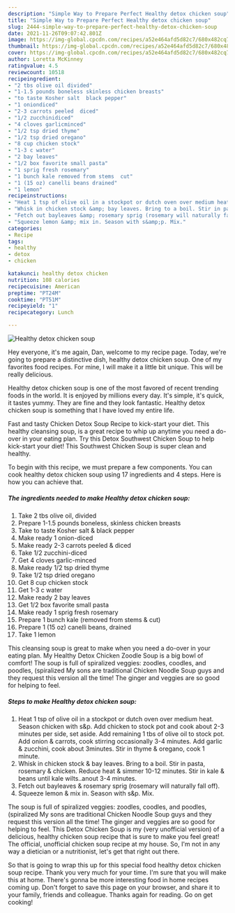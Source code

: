 ```yaml
---
description: "Simple Way to Prepare Perfect Healthy detox chicken soup"
title: "Simple Way to Prepare Perfect Healthy detox chicken soup"
slug: 2444-simple-way-to-prepare-perfect-healthy-detox-chicken-soup
date: 2021-11-26T09:07:42.801Z
image: https://img-global.cpcdn.com/recipes/a52e464afd5d82c7/680x482cq70/healthy-detox-chicken-soup-recipe-main-photo.jpg
thumbnail: https://img-global.cpcdn.com/recipes/a52e464afd5d82c7/680x482cq70/healthy-detox-chicken-soup-recipe-main-photo.jpg
cover: https://img-global.cpcdn.com/recipes/a52e464afd5d82c7/680x482cq70/healthy-detox-chicken-soup-recipe-main-photo.jpg
author: Loretta McKinney
ratingvalue: 4.5
reviewcount: 10518
recipeingredient:
- "2 tbs olive oil divided"
- "1-1.5 pounds boneless skinless chicken breasts"
- "to taste Kosher salt  black pepper"
- "1 oniondiced"
- "2-3 carrots peeled  diced"
- "1/2 zucchinidiced"
- "4 cloves garlicminced"
- "1/2 tsp dried thyme"
- "1/2 tsp dried oregano"
- "8 cup chicken stock"
- "1-3 c water"
- "2 bay leaves"
- "1/2 box favorite small pasta"
- "1 sprig fresh rosemary"
- "1 bunch kale removed from stems  cut"
- "1 (15 oz) canelli beans drained"
- "1 lemon"
recipeinstructions:
- "Heat 1 tsp of olive oil in a stockpot or dutch oven over medium heat. Season chicken with s&amp;p. Add chicken to stock pot and cook about 2-3 minutes per side, set aside. Add remaining 1 tbs of olive oil to stock pot. Add onion &amp; carrots, cook stirring occasionally 3-4 minutes. Add garlic &amp; zucchini, cook about 3minutes. Stir in thyme &amp; oregano, cook 1 minute."
- "Whisk in chicken stock &amp; bay leaves. Bring to a boil. Stir in pasta, rosemary &amp; chicken. Reduce heat &amp; simmer 10-12 minutes. Stir in kale &amp; beans until kale wilts..anout 3-4 minutes."
- "Fetch out bayleaves &amp; rosemary sprig (rosemary will naturally fall off)."
- "Squeeze lemon &amp; mix in. Season with s&amp;p. Mix."
categories:
- Recipe
tags:
- healthy
- detox
- chicken

katakunci: healthy detox chicken 
nutrition: 108 calories
recipecuisine: American
preptime: "PT24M"
cooktime: "PT51M"
recipeyield: "1"
recipecategory: Lunch

---
```



![Healthy detox chicken soup](https://img-global.cpcdn.com/recipes/a52e464afd5d82c7/680x482cq70/healthy-detox-chicken-soup-recipe-main-photo.jpg)

Hey everyone, it's me again, Dan, welcome to my recipe page. Today, we're going to prepare a distinctive dish, healthy detox chicken soup. One of my favorites food recipes. For mine, I will make it a little bit unique. This will be really delicious.

Healthy detox chicken soup is one of the most favored of recent trending foods in the world. It is enjoyed by millions every day. It's simple, it's quick, it tastes yummy. They are fine and they look fantastic. Healthy detox chicken soup is something that I have loved my entire life.

Fast and tasty Chicken Detox Soup Recipe to kick-start your diet. This healthy cleansing soup, is a great recipe to whip up anytime you need a do-over in your eating plan. Try this Detox Southwest Chicken Soup to help kick-start your diet! This Southwest Chicken Soup is super clean and healthy.


To begin with this recipe, we must prepare a few components. You can cook healthy detox chicken soup using 17 ingredients and 4 steps. Here is how you can achieve that.

<!--inarticleads1-->

##### The ingredients needed to make Healthy detox chicken soup:

1. Take 2 tbs olive oil, divided
1. Prepare 1-1.5 pounds boneless, skinless chicken breasts
1. Take to taste Kosher salt &amp; black pepper
1. Make ready 1 onion-diced
1. Make ready 2-3 carrots peeled &amp; diced
1. Take 1/2 zucchini-diced
1. Get 4 cloves garlic-minced
1. Make ready 1/2 tsp dried thyme
1. Take 1/2 tsp dried oregano
1. Get 8 cup chicken stock
1. Get 1-3 c water
1. Make ready 2 bay leaves
1. Get 1/2 box favorite small pasta
1. Make ready 1 sprig fresh rosemary
1. Prepare 1 bunch kale (removed from stems &amp; cut)
1. Prepare 1 (15 oz) canelli beans, drained
1. Take 1 lemon


This cleansing soup is great to make when you need a do-over in your eating plan. My Healthy Detox Chicken Zoodle Soup is a big bowl of comfort! The soup is full of spiralized veggies: zoodles, coodles, and poodles, (spiralized My sons are traditional Chicken Noodle Soup guys and they request this version all the time! The ginger and veggies are so good for helping to feel. 

<!--inarticleads2-->

##### Steps to make Healthy detox chicken soup:

1. Heat 1 tsp of olive oil in a stockpot or dutch oven over medium heat. Season chicken with s&amp;p. Add chicken to stock pot and cook about 2-3 minutes per side, set aside. Add remaining 1 tbs of olive oil to stock pot. Add onion &amp; carrots, cook stirring occasionally 3-4 minutes. Add garlic &amp; zucchini, cook about 3minutes. Stir in thyme &amp; oregano, cook 1 minute.
1. Whisk in chicken stock &amp; bay leaves. Bring to a boil. Stir in pasta, rosemary &amp; chicken. Reduce heat &amp; simmer 10-12 minutes. Stir in kale &amp; beans until kale wilts..anout 3-4 minutes.
1. Fetch out bayleaves &amp; rosemary sprig (rosemary will naturally fall off).
1. Squeeze lemon &amp; mix in. Season with s&amp;p. Mix.


The soup is full of spiralized veggies: zoodles, coodles, and poodles, (spiralized My sons are traditional Chicken Noodle Soup guys and they request this version all the time! The ginger and veggies are so good for helping to feel. This Detox Chicken Soup is my (very unofficial version) of a delicious, healthy chicken soup recipe that is sure to make you feel great! The official, unofficial chicken soup recipe at my house. So, I&#39;m not in any way a dietician or a nutritionist, let&#39;s get that right out there. 

So that is going to wrap this up for this special food healthy detox chicken soup recipe. Thank you very much for your time. I'm sure that you will make this at home. There's gonna be more interesting food in home recipes coming up. Don't forget to save this page on your browser, and share it to your family, friends and colleague. Thanks again for reading. Go on get cooking!

